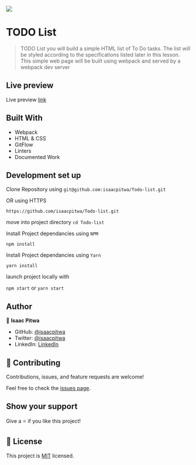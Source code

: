 ![](https://img.shields.io/badge/Microverse-blueviolet)

# TODO List

> TODO List you will build a simple HTML list of To Do tasks. The list will be styled according to the specifications listed later in this lesson. This simple web page will be built using webpack and served by a webpack dev server

 ## Live preview

Live preview [link](https://isaacpitwa.github.io/Todo-list/)

## Built With

- Webpack
- HTML & CSS
- GitFlow
- Linters
- Documented Work


## Development set up
Clone Repository  using 
`git@github.com:isaacpitwa/Todo-list.git` 

OR  using HTTPS

`https://github.com/isaacpitwa/Todo-list.git` 

move into project directory
`cd Todo-list`

Install  Project dependancies using `NPM`

`npm install`

Install  Project dependancies using   `Yarn`

`yarn install`

launch project locally with 

`npm start` or `yarn start`


## Author

👤 **Isaac Pitwa**

- GitHub: [@isaacpitwa](https://github.com/isaacpitwa)
- Twitter: [@isaacpitwa](https://twitter.com/isaacpitwa)
- LinkedIn: [LinkedIn](https://linkedin.com/in/isaac-pitwa)


## 🤝 Contributing

Contributions, issues, and feature requests are welcome!

Feel free to check the [issues page](../../issues/).

## Show your support

Give a ⭐️ if you like this project!


## 📝 License

This project is [MIT](./MIT.md) licensed.
